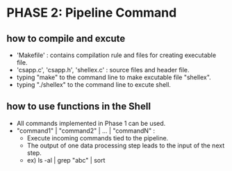 # PHASE 2: Pipeline Command

## how to compile and excute
- 'Makefile' : contains compilation rule and files for creating executable file.
- 'csapp.c', 'csapp.h', 'shellex.c' : source files and header file.
- typing "make" to the command line to make excutable file "shellex".
- typing "./shellex" to the command line to excute shell.

## how to use functions in the Shell
- All commands implemented in Phase 1 can be used.
- "command1" | "command2" | ... | "commandN" : 
   - Execute incoming commands tied to the pipeline.
   - The output of one data processing step leads to the input of the next step.
   - ex) ls -al | grep "abc" | sort